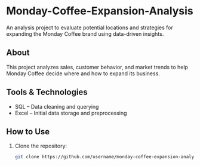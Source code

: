 # Monday-Coffee-Expansion-Analysis


An analysis project to evaluate potential locations and strategies for expanding the Monday Coffee brand using data-driven insights.

## About
This project analyzes sales, customer behavior, and market trends to help Monday Coffee decide where and how to expand its business.  


## Tools & Technologies
- SQL – Data cleaning and querying
- Excel – Initial data storage and preprocessing

## How to Use
1. Clone the repository:
   ```bash
   git clone https://github.com/username/monday-coffee-expansion-analysis.git
